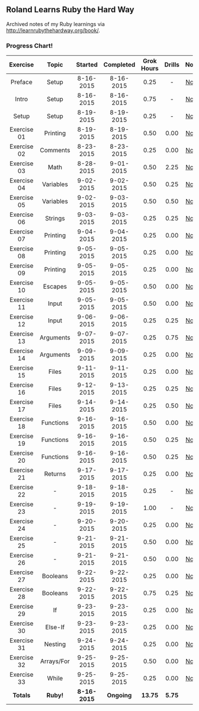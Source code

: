## Roland Learns Ruby the Hard Way
Archived notes of my Ruby learnings via http://learnrubythehardway.org/book/.

### Progress Chart!
| Exercise    | Topic      | Started       | Completed     | Grok Hours    | Drills       | Notes |
|:-----------:|:----------:|:-------------:|:-------------:|:-------------:|:------------:|:-----:|
| Preface     | Setup      | 8-16-2015     | 8-16-2015     | 0.25          | -            | [Notes](Exercise%2000%20-%20Preface) |
| Intro       | Setup      | 8-16-2015     | 8-16-2015     | 0.75          | -            | [Notes](Exercise%2000%20-%20The%20Introduction) |
| Setup       | Setup      | 8-19-2015     | 8-19-2015     | 0.25          | -            | [Notes](Exercise%2000%20-%20The%20Setup) |
| Exercise 01 | Printing   | 8-19-2015     | 8-19-2015     | 0.50          | 0.00         | [Notes](Exercises%2001-10/Exercise%2001%20-%20A%20Good%20First%20Program) |
| Exercise 02 | Comments   | 8-23-2015     | 8-23-2015     | 0.25          | 0.00         | [Notes](Exercises%2001-10/Exercise%2002%20-%20Comments%20and%20Pound%20Characters) |
| Exercise 03 | Math       | 8-28-2015     | 9-01-2015     | 0.50          | 2.25         | [Notes](Exercises%2001-10/Exercise%2003%20-%20Numbers%20and%20Math) |
| Exercise 04 | Variables  | 9-02-2015     | 9-02-2015     | 0.50          | 0.25         | [Notes](Exercises%2001-10/Exercise%2004%20-%20Variables%20and%20Names) |
| Exercise 05 | Variables  | 9-02-2015     | 9-03-2015     | 0.50          | 0.50         | [Notes](Exercises%2001-10/Exercise%2005%20-%20More%20Variables%20and%20Printing) |
| Exercise 06 | Strings    | 9-03-2015     | 9-03-2015     | 0.25          | 0.25         | [Notes](Exercises%2001-10/Exercise%2006%20-%20Strings%20and%20Text) |
| Exercise 07 | Printing   | 9-04-2015     | 9-04-2015     | 0.25          | 0.00         | [Notes](Exercises%2001-10/Exercise%2007%20-%20More%20Printing) |
| Exercise 08 | Printing   | 9-05-2015     | 9-05-2015     | 0.25          | 0.00         | [Notes](Exercises%2001-10/Exercise%2008%20-%20Printing%20Printing) |
| Exercise 09 | Printing   | 9-05-2015     | 9-05-2015     | 0.25          | 0.00         | [Notes](Exercises%2001-10/Exercise%2009%20-%20Printing%20Printing%20Printing) |
| Exercise 10 | Escapes    | 9-05-2015     | 9-05-2015     | 0.50          | 0.00         | [Notes](Exercises%2001-10/Exercise%2010%20-%20What%20Was%20That) |
| Exercise 11 | Input      | 9-05-2015     | 9-05-2015     | 0.50          | 0.00         | [Notes](Exercises%2011-20/Exercise%2011%20-%20More%20Questions) |
| Exercise 12 | Input      | 9-06-2015     | 9-06-2015     | 0.25          | 0.25         | [Notes](Exercises%2011-20/Exercise%2012%20-%20Prompting%20People%20for%20Numbers) |
| Exercise 13 | Arguments  | 9-07-2015     | 9-07-2015     | 0.25          | 0.75         | [Notes](Exercises%2011-20/Exercise%2013%20-%20Parameters%20Unpacking%20Variables) |
| Exercise 14 | Arguments  | 9-09-2015     | 9-09-2015     | 0.25          | 0.00         | [Notes](Exercises%2011-20/Exercise%2014%20-%20Prompting%20and%20Passing) |
| Exercise 15 | Files      | 9-11-2015     | 9-11-2015     | 0.25          | 0.00         | [Notes](Exercises%2011-20/Exercise%2015%20-%20Reading%20Files) |
| Exercise 16 | Files      | 9-12-2015     | 9-13-2015     | 0.25          | 0.25         | [Notes](Exercises%2011-20/Exercise%2016%20-%20Reading%20and%20Writing%20Files) |
| Exercise 17 | Files      | 9-14-2015     | 9-14-2015     | 0.25          | 0.50         | [Notes](Exercises%2011-20/Exercise%2017%20-%20More%20Files) |
| Exercise 18 | Functions  | 9-16-2015     | 9-16-2015     | 0.50          | 0.00         | [Notes](Exercises%2011-20/Exercise%2018%20-%20Names%20Variables%20Code%20Functions) |
| Exercise 19 | Functions  | 9-16-2015     | 9-16-2015     | 0.50          | 0.25         | [Notes](Exercises%2011-20/Exercise%2019%20-%20Functions%20and%20Variables) |
| Exercise 20 | Functions  | 9-16-2015     | 9-16-2015     | 0.50          | 0.25         | [Notes](Exercises%2011-20/Exercise%2020%20-%20Functions%20and%20Files) |
| Exercise 21 | Returns    | 9-17-2015     | 9-17-2015     | 0.25          | 0.00         | [Notes](Exercises%2021-30/Exercise%2021%20-%20Functions%20Can%20Return%20Something) |
| Exercise 22 | -          | 9-18-2015     | 9-18-2015     | 0.25          | -            | [Notes](Exercises%2021-30/Exercise%2022%20-%20What%20Do%20You%20Know%20So%20Far) |
| Exercise 23 | -          | 9-19-2015     | 9-19-2015     | 1.00          | -            | [Notes](Exercises%2021-30/Exercise%2023%20-%20Read%20Some%20Code) |
| Exercise 24 | -          | 9-20-2015     | 9-20-2015     | 0.25          | 0.00         | [Notes](Exercises%2021-30/Exercise%2024%20-%20More%20Practice) |
| Exercise 25 | -          | 9-21-2015     | 9-21-2015     | 0.50          | 0.00         | [Notes](Exercises%2021-30/Exercise%2025%20-%20Even%20More%20Practice) |
| Exercise 26 | -          | 9-21-2015     | 9-21-2015     | 0.50          | 0.00         | [Notes](Exercises%2021-30/Exercise%2026%20-%20Congratulations%20Take%20a%20Test) |
| Exercise 27 | Booleans   | 9-22-2015     | 9-22-2015     | 0.25          | 0.00         | [Notes](Exercises%2021-30/Exercise%2027%20-%20Memorizing%20Logic) |
| Exercise 28 | Booleans   | 9-22-2015     | 9-22-2015     | 0.75          | 0.25         | [Notes](Exercises%2021-30/Exercise%2028%20-%20Boolean%20Practice) |
| Exercise 29 | If         | 9-23-2015     | 9-23-2015     | 0.25          | 0.00         | [Notes](Exercises%2021-30/Exercise%2029%20-%20What%20If) |
| Exercise 30 | Else-If    | 9-23-2015     | 9-23-2015     | 0.25          | 0.00         | [Notes](Exercises%2021-30/Exercise%2030%20-%20Else%20and%20If) |
| Exercise 31 | Nesting    | 9-24-2015     | 9-24-2015     | 0.25          | 0.00         | [Notes](Exercises%2031-40/Exercise%2031%20-%20Making%20Decisions) |
| Exercise 32 | Arrays/For | 9-25-2015     | 9-25-2015     | 0.50          | 0.00         | [Notes](Exercises%2031-40/Exercise%2032%20-%20Loops%20and%20Arrays) |
| Exercise 33 | While      | 9-25-2015     | 9-25-2015     | 0.25          | 0.00         | [Notes](Exercises%2031-40/Exercise%2033%20-%20While%20Loops) |
| **Totals**  | **Ruby!**  | **8-16-2015** | **Ongoing**   | **13.75**     | **5.75**     | -     |
